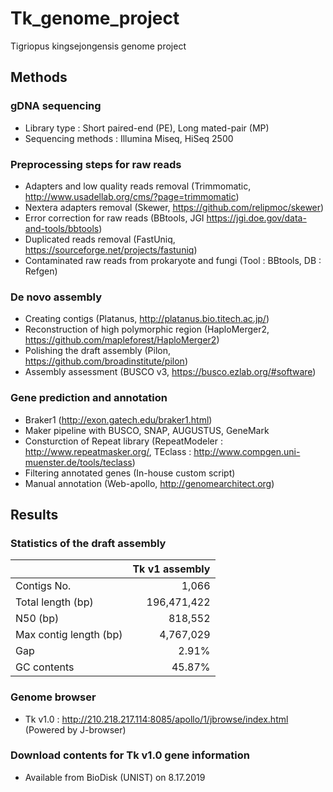 # Tk_genome_project
Tigriopus kingsejongensis genome project

## Methods

### gDNA sequencing
* Library type : Short paired-end (PE), Long mated-pair (MP)
* Sequencing methods : Illumina Miseq, HiSeq 2500

### Preprocessing steps for raw reads
* Adapters and low quality reads removal (Trimmomatic, http://www.usadellab.org/cms/?page=trimmomatic)
* Nextera adapters removal (Skewer, https://github.com/relipmoc/skewer)
* Error correction for raw reads (BBtools, JGI https://jgi.doe.gov/data-and-tools/bbtools)
* Duplicated reads removal (FastUniq, https://sourceforge.net/projects/fastuniq) 
* Contaminated raw reads from prokaryote and fungi (Tool : BBtools, DB : Refgen)

### De novo assembly
* Creating contigs (Platanus, http://platanus.bio.titech.ac.jp/)
* Reconstruction of high polymorphic region (HaploMerger2, https://github.com/mapleforest/HaploMerger2)
* Polishing the draft assembly (Pilon, https://github.com/broadinstitute/pilon)
* Assembly assessment (BUSCO v3, https://busco.ezlab.org/#software)

### Gene prediction and annotation
* Braker1 (http://exon.gatech.edu/braker1.html)
* Maker pipeline with BUSCO, SNAP, AUGUSTUS, GeneMark
* Consturction of Repeat library (RepeatModeler : http://www.repeatmasker.org/, TEclass : http://www.compgen.uni-muenster.de/tools/teclass)
* Filtering annotated genes (In-house custom script)
* Manual annotation (Web-apollo, http://genomearchitect.org)

## Results

### Statistics of the draft assembly
| |Tk v1 assembly|
|---|---:|
|Contigs No. | 1,066|
|Total length (bp)| 196,471,422|
|N50 (bp)| 818,552|
|Max contig length (bp)| 4,767,029|
|Gap| 2.91%|
|GC contents| 45.87%|

### Genome browser
* Tk v1.0 : http://210.218.217.114:8085/apollo/1/jbrowse/index.html (Powered by J-browser)

### Download contents for Tk v1.0 gene information
* Available from BioDisk (UNIST) on 8.17.2019 

